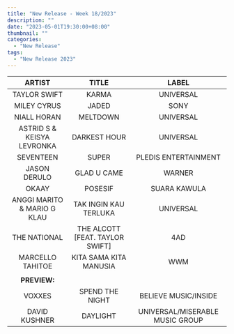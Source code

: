 ```yaml
---
title: "New Release - Week 18/2023"
description: ""
date: "2023-05-01T19:30:00+08:00"
thumbnail: ""
categories:
  - "New Release"
tags:
  - "New Release 2023"
---
```

<!--more-->
|ARTIST|TITLE|LABEL|
|:----:|:----:|:----:|
|TAYLOR SWIFT|KARMA|UNIVERSAL|
|MILEY CYRUS|JADED|SONY|
|NIALL HORAN|MELTDOWN|UNIVERSAL|
|ASTRID S & KEISYA LEVRONKA|DARKEST HOUR|UNIVERSAL|
|SEVENTEEN|SUPER|PLEDIS ENTERTAINMENT|
|JASON DERULO|GLAD U CAME|WARNER|
|OKAAY|POSESIF|SUARA KAWULA|
|ANGGI MARITO & MARIO G KLAU|TAK INGIN KAU TERLUKA|UNIVERSAL|
|THE NATIONAL|THE ALCOTT [FEAT. TAYLOR SWIFT]|4AD|
|MARCELLO TAHITOE|KITA SAMA KITA MANUSIA|WWM|
| | | |
|**PREVIEW:**| | |
|VOXXES|SPEND THE NIGHT|BELIEVE MUSIC/INSIDE|
|DAVID KUSHNER|DAYLIGHT|UNIVERSAL/MISERABLE MUSIC GROUP|